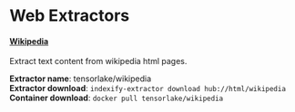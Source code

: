 # Web Extractors

#### [Wikipedia](https://github.com/tensorlakeai/indexify-extractors/tree/main/html/wikipedia)
Extract text content from wikipedia html pages.

**Extractor name**: tensorlake/wikipedia<br />
**Extractor download**: `indexify-extractor download hub://html/wikipedia`<br />
**Container download**: `docker pull tensorlake/wikipedia`

